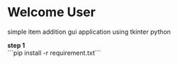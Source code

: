 <h1>Welcome User</h1>

<p>simple item addition gui application using tkinter python </p>
<strong>step 1</strong> <br/>
```pip install -r requirement.txt```
